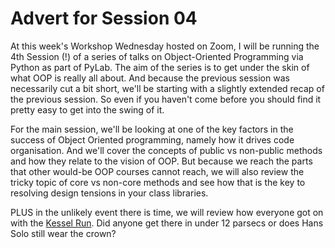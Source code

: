 # Advert for Session 04

At this week's Workshop Wednesday hosted on Zoom, I will be running the 4th Session (!) of a series of talks on Object-Oriented Programming via Python as part of PyLab. The aim of the series is to get under the skin of what OOP is really all about. And because the previous session was necessarily cut a bit short, we'll be starting with a slightly extended recap of the previous session. So even if you haven't come before you should find it pretty easy to get into the swing of it.

For the main session, we'll be looking at one of the key factors in the success of Object Oriented programming, namely how it drives code organisation. And we'll cover the concepts of public vs non-public methods and how they relate to the vision of OOP. But because we reach the parts that other would-be OOP courses cannot reach, we will also review the tricky topic of core vs non-core methods and see how that is the key to resolving design tensions in your class libraries.

PLUS in the unlikely event there is time, we will review how everyone got on with the [Kessel Run](https://github.com/sfkleach/oop-via-python/blob/main/session03/kesselrun.py). Did anyone get there in under 12 parsecs or does Hans Solo still wear the crown?